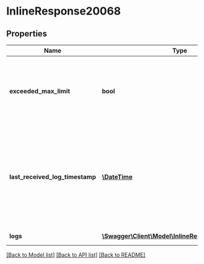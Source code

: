 # InlineResponse20068

## Properties
Name | Type | Description | Notes
------------ | ------------- | ------------- | -------------
**exceeded_max_limit** | **bool** | indicates if the number of available logs are more than the max allowed return limit(100). | [optional] 
**last_received_log_timestamp** | [**\DateTime**](\DateTime.md) | the timestamp of the last log received. This value can be used as the start time parameter in the consecutive API call. | [optional] 
**logs** | [**\Swagger\Client\Model\InlineResponse20068Logs[]**](InlineResponse20068Logs.md) | the list of logs | 

[[Back to Model list]](../README.md#documentation-for-models) [[Back to API list]](../README.md#documentation-for-api-endpoints) [[Back to README]](../README.md)



